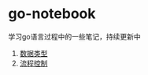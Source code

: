 # go-notebook
学习go语言过程中的一些笔记，持续更新中
1. [数据类型](https://github.com/tiny-piger/go-notebook/blob/main/notebook/%E6%95%B0%E6%8D%AE%E7%B1%BB%E5%9E%8B.md)
2. [流程控制](https://github.com/tiny-piger/go-notebook/blob/main/notebook/%E6%B5%81%E7%A8%8B%E6%8E%A7%E5%88%B6.md) 